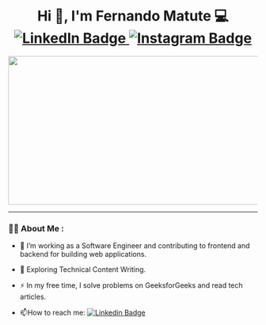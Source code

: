 <div id="badges">
  <h1 align="center">
    Hi 👋, I'm Fernando Matute 💻
    <br>
  <a href="https://www.linkedin.com/in/fernando-matute-98b735293/">
    <img src="https://img.shields.io/badge/LinkedIn-blue?style=for-the-badge&logo=linkedin&logoColor=white" alt="LinkedIn Badge"/>
  </a>
  <a href="your-twitter-URL">
    <img src="https://img.shields.io/badge/Instagram-purple?style=for-the-badge&logo=instagram&logoColor=white" alt="Instagram Badge"/>
  </a>
    </h1>
</div>

<div align="center">
  <img src="https://images-wixmp-ed30a86b8c4ca887773594c2.wixmp.com/f/7a5a3db7-fb07-4532-aa4c-93f5a5d5d651/dbff1rj-c8fb290d-5a35-4137-b925-759ea0e98f44.gif?token=eyJ0eXAiOiJKV1QiLCJhbGciOiJIUzI1NiJ9.eyJpc3MiOiJ1cm46YXBwOjdlMGQxODg5ODIyNjQzNzNhNWYwZDQxNWVhMGQyNmUwIiwic3ViIjoidXJuOmFwcDo3ZTBkMTg4OTgyMjY0MzczYTVmMGQ0MTVlYTBkMjZlMCIsImF1ZCI6WyJ1cm46c2VydmljZTpmaWxlLmRvd25sb2FkIl0sIm9iaiI6W1t7InBhdGgiOiIvZi83YTVhM2RiNy1mYjA3LTQ1MzItYWE0Yy05M2Y1YTVkNWQ2NTEvZGJmZjFyai1jOGZiMjkwZC01YTM1LTQxMzctYjkyNS03NTllYTBlOThmNDQuZ2lmIn1dXX0.w1Sbexd1AWcN16V1q6CQVKzpshgHwOURJdjV2L0ZQUw" width="600" height="300"/>
</div>

---

### :man_technologist: About Me :
- :telescope: I’m working as a Software Engineer and contributing to frontend and backend for building web applications.

- :seedling: Exploring Technical Content Writing.

- :zap: In my free time, I solve problems on GeeksforGeeks and read tech articles.

- :mailbox:How to reach me: [![Linkedin Badge](https://img.shields.io/badge/-Fernando-blue?style=flat&logo=Linkedin&logoColor=white)](https://www.linkedin.com/in/fernando-matute-98b735293/)
